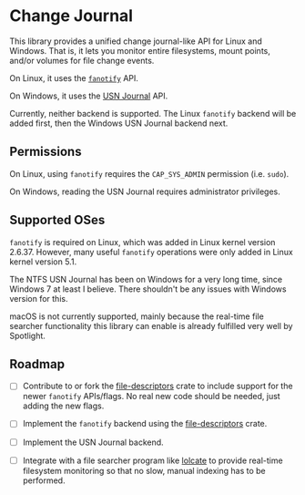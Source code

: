 # Change Journal

This library provides a unified change journal-like API for Linux and Windows.
That is, it lets you monitor entire filesystems, mount points, and/or volumes
for file change events.

On Linux, it uses the [`fanotify`](https://www.man7.org/linux/man-pages/man7/fanotify.7.html) API.

On Windows, it uses the [USN Journal](https://docs.microsoft.com/en-us/windows/win32/fileio/change-journals) API.


Currently, neither backend is supported. 
The Linux `fanotify` backend will be added first, 
then the Windows USN Journal backend next.


## Permissions
On Linux, using `fanotify` requires the `CAP_SYS_ADMIN` permission (i.e. `sudo`).

On Windows, reading the USN Journal requires administrator privileges.


## Supported OSes
`fanotify` is required on Linux, which was added in Linux kernel version 2.6.37.
However, many useful `fanotify` operations were only added in Linux kernel version 5.1.

The NTFS USN Journal has been on Windows for a very long time, since Windows 7 at least I believe.
There shouldn't be any issues with Windows version for this.

macOS is not currently supported, mainly because the real-time file searcher functionality
this library can enable is already fulfilled very well by Spotlight.


## Roadmap
- [ ] Contribute to or fork 
      the [file-descriptors](https://docs.rs/file-descriptors/0.9.1/file_descriptors/fanotify/struct.FanotifyFileDescriptor.html) crate 
      to include support for the newer `fanotify` APIs/flags.
      No real new code should be needed, just adding the new flags.

- [ ] Implement the `fanotify` backend using 
      the [file-descriptors](https://docs.rs/file-descriptors/0.9.1/file_descriptors/fanotify/struct.FanotifyFileDescriptor.html) crate.

- [ ] Implement the USN Journal backend.

- [ ] Integrate with a file searcher program like [lolcate](https://github.com/ngirard/lolcate-rs)
      to provide real-time filesystem monitoring so that no slow, manual indexing has to be performed.
